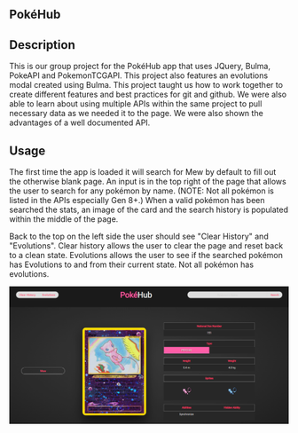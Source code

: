 ## PokéHub

<!-- PLACE URL TO LIVE CODE HERE -->

## Description

This is our group project for the PokéHub app that uses JQuery, Bulma, PokeAPI and PokemonTCGAPI. This project also features an evolutions modal created using Bulma. This project taught us how to work together to create different features and best practices for git and github. We were also able to learn about using multiple APIs within the same project to pull necessary data as we needed it to the page. We were also shown the advantages of a well documented API.

## Usage

The first time the app is loaded it will search for Mew by default to fill out the otherwise blank page. An input is in the top right of the page that allows the user to search for any pokémon by name. (NOTE: Not all pokémon is listed in the APIs especially Gen 8+.) When a valid pokémon has been searched the stats, an image of the card and the search history is populated within the middle of the page.

Back to the top on the left side the user should see "Clear History" and "Evolutions". Clear history allows the user to clear the page and reset back to a clean state. Evolutions allows the user to see if the searched pokémon has Evolutions to and from their current state. Not all pokémon has evolutions.

![alt text](./assets/images/PokeHubScreentshot.png)